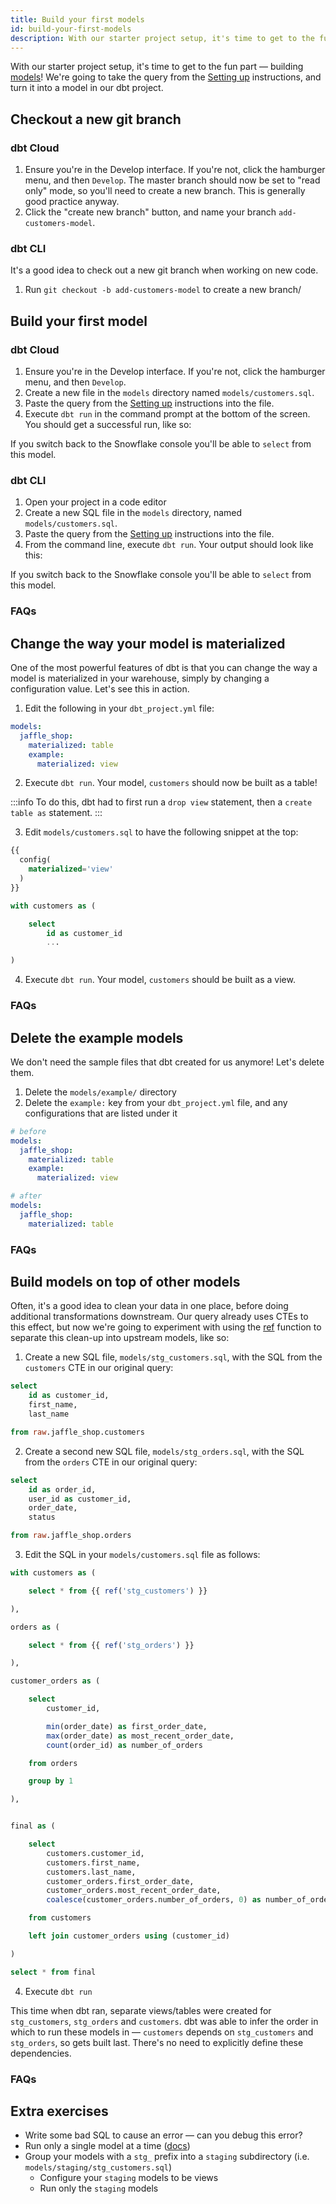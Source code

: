 ```yaml
---
title: Build your first models
id: build-your-first-models
description: With our starter project setup, it's time to get to the fun part — building models!
---
```


With our starter project setup, it's time to get to the fun part — building [models](https://docs.getdbt.com/docs/building-models)! We're going to take the query from the [Setting up](1-setting-up.md) instructions, and turn it into a model in our dbt project.

## Checkout a new git branch
### dbt Cloud
1. Ensure you're in the Develop interface. If you're not, click the hamburger menu, and then `Develop`. The master branch should now be set to "read only" mode, so you'll need to create a new branch. This is generally good practice anyway.
2. Click the "create new branch" button, and name your branch `add-customers-model`.

<Lightbox src="/img/checkout-branch-dbt-cloud.png" title="Checkout a new branch" />


### dbt CLI
It's a good idea to check out a new git branch when working on new code.

1. Run `git checkout -b add-customers-model` to create a new branch/

<Lightbox src="/img/checkout-branch-dbt-cli.png" title="Checkout a new branch" />

## Build your first model
### dbt Cloud
<LoomVideo id="09919ddb02e44015878c9e93e15fe792" />

1. Ensure you're in the Develop interface. If you're not, click the hamburger menu, and then `Develop`.
2. Create a new file in the `models` directory named `models/customers.sql`.
3. Paste the query from the [Setting up](1-setting-up.md) instructions into the file.
4. Execute `dbt run` in the command prompt at the bottom of the screen. You should get a successful run, like so:

<Lightbox src="/img/first-model-dbt-cloud.png" title="A successful run with dbt Cloud" />

If you switch back to the Snowflake console you'll be able to `select` from this model.


### dbt CLI

<LoomVideo id="2ae3e1c6dfab451ab165ce928c5600c0" />

1. Open your project in a code editor
2. Create a new SQL file in the `models` directory, named `models/customers.sql`.
3. Paste the query from the [Setting up](1-setting-up.md) instructions into the file.
4. From the command line, execute `dbt run`. Your output should look like this:

<Lightbox src="/img/first-model-dbt-cli.png" title="A successful run with the dbt CLI" />

If you switch back to the Snowflake console you'll be able to `select` from this model.

### FAQs
<FAQ src="checking-logs" />
<FAQ src="which-schema" />
<FAQ src="create-a-schema" />
<FAQ src="run-downtime" />
<FAQ src="sql-errors" />


## Change the way your model is materialized
One of the most powerful features of dbt is that you can change the way a model is materialized in your warehouse, simply by changing a configuration value. Let's see this in action.

<CloudCore>
    <LoomVideo id="fbaa9948dccf4f74a17ffc7de1ddf4f2" />
    <LoomVideo id="22ebdc914426461ea5c617a415cb4c21" />
</CloudCore>

1. Edit the following in your `dbt_project.yml` file:

<File name='dbt_project.yml'>

```yml
models:
  jaffle_shop:
    materialized: table
    example:
      materialized: view

```

</File>

2. Execute `dbt run`. Your model, `customers` should now be built as a table!

:::info 
To do this, dbt had to first run a `drop view` statement, then a `create table as` statement.
:::


3. Edit `models/customers.sql` to have the following snippet at the top:

<File name='models/customers.sql'>

```sql
{{
  config(
    materialized='view'
  )
}}

with customers as (

    select
        id as customer_id
        ...

)

```

</File>

4. Execute `dbt run`. Your model, `customers` should be built as a view.

### FAQs
<FAQ src="available-materializations" />
<FAQ src="which-materialization" />
<FAQ src="available-configurations" />

## Delete the example models

We don't need the sample files that dbt created for us anymore! Let's delete them.

<CloudCore>
    <LoomVideo id="093d46e965994cb6a13e8a98559f6f9f" />
    <LoomVideo id="db63e6e937594b38bf044c78e720d95d" />
</CloudCore>

1. Delete the `models/example/` directory
2. Delete the `example:` key from your `dbt_project.yml` file, and any configurations that are listed under it

<File name='dbt_project.yml'>

```yaml
# before
models:
  jaffle_shop:
    materialized: table
    example:
      materialized: view
```
</File>

<File name='dbt_project.yml'>

```yaml
# after
models:
  jaffle_shop:
    materialized: table
```

</File>

### FAQs
<FAQ src="removing-deleted-models" />
<FAQ src="unused-model-configurations" />


## Build models on top of other models
Often, it's a good idea to clean your data in one place, before doing additional transformations downstream. Our query already uses CTEs to this effect, but now we're going to experiment with using the [ref](https://docs.getdbt.com/docs/ref) function to separate this clean-up into upstream models, like so:


<Lightbox src="/img/dbt-dag.png" title="The DAG we want for our dbt project" />

<CloudCore>
    <LoomVideo id="cf070e26faa3423e80338e6a918ae9f8" />
    <LoomVideo id="39eceeedf69641b5aca6f94c4da172a8" />
</CloudCore>

1. Create a new SQL file, `models/stg_customers.sql`, with the SQL from the `customers` CTE in our original query:

<File name='models/stg_customers.sql'>

```sql
select
    id as customer_id,
    first_name,
    last_name

from raw.jaffle_shop.customers
```

</File>

2. Create a second new SQL file, `models/stg_orders.sql`, with the SQL from the `orders` CTE in our original query:

<File name='models/stg_orders.sql'>

```sql
select
    id as order_id,
    user_id as customer_id,
    order_date,
    status

from raw.jaffle_shop.orders
```

</File>

3. Edit the SQL in your `models/customers.sql` file as follows:

<File name='models/customers.sql'>

```sql
with customers as (

    select * from {{ ref('stg_customers') }}

),

orders as (

    select * from {{ ref('stg_orders') }}

),

customer_orders as (

    select
        customer_id,

        min(order_date) as first_order_date,
        max(order_date) as most_recent_order_date,
        count(order_id) as number_of_orders

    from orders

    group by 1

),


final as (

    select
        customers.customer_id,
        customers.first_name,
        customers.last_name,
        customer_orders.first_order_date,
        customer_orders.most_recent_order_date,
        coalesce(customer_orders.number_of_orders, 0) as number_of_orders

    from customers

    left join customer_orders using (customer_id)

)

select * from final
```

</File>

4. Execute `dbt run`

This time when dbt ran, separate views/tables were created for `stg_customers`, `stg_orders` and `customers`. dbt was able to infer the order in which to run these models in — `customers` depends on `stg_customers` and `stg_orders`, so gets built last. There's no need to explicitly define these dependencies.


### FAQs
<FAQ src="run-one-model" />
<FAQ src="unique-model-names" />
<FAQ src="structure-a-project" alt_header="As I create more models, how should I keep my project organized? What should I name my models?" />

## Extra exercises
* Write some bad SQL to cause an error — can you debug this error?
* Run only a single model at a time ([docs](https://docs.getdbt.com/docs/model-selection-syntax))
* Group your models with a `stg_` prefix into a `staging` subdirectory (i.e. `models/staging/stg_customers.sql`)
    * Configure your `staging` models to be views
    * Run only the `staging` models

<CloudCore>
    <LoomVideo id="8e9ff6e496e44347afe7accc44eb6c79" />
    <LoomVideo id="2fc44590f2614a68bea402322c36f56e" />
</CloudCore>

